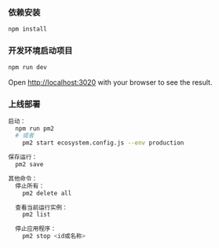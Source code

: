 ### 依赖安装

```bash
npm install
```

### 开发环境启动项目

```bash
npm run dev
```

Open [http://localhost:3020](http://localhost:3020) with your browser to see the result.

### 上线部署

```bash
启动：
  npm run pm2
  # 或者
	pm2 start ecosystem.config.js --env production

保存运行：
  pm2 save

其他命令：
  停止所有：
    pm2 delete all

  查看当前运行实例：
    pm2 list

  停止应用程序：
    pm2 stop <id或名称>
```
